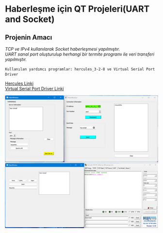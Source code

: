 # Haberleşme için QT Projeleri(UART and Socket)

## Projenin Amacı

*TCP ve IPv4 kullanılarak Socket haberleşmesi yapılmıştır.* <br/>
*UART sanal port oluşturulup herhangi bir termite programı ile veri transferi yapılmıştır.*

`Kullanılan yardımcı programlar: hercules_3-2-8 ve Virtual Serial Port Driver`

[Hercules Linki](https://www.hw-group.com/software/hercules-setup-utility) <br/>
[Virtual Serial Port Driver Linki](https://www.virtual-serial-port.org/downloads.html)

![Socket Resmi](https://github.com/ahmetyk32/qt_projects/blob/main/Socket.png) 
![Uart Resmi](https://github.com/ahmetyk32/qt_projects/blob/main/Uart.png)
